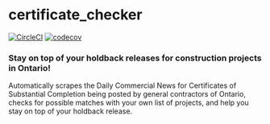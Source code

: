 # certificate_checker
[![CircleCI](https://circleci.com/gh/confirmationbias616/certificate_checker.svg?style=svg)](https://circleci.com/gh/confirmationbias616/certificate_checker)
[![codecov](https://codecov.io/gh/confirmationbias616/certificate_checker/branch/master/graph/badge.svg)](https://codecov.io/gh/confirmationbias616/certificate_checker)

### Stay on top of your holdback releases for construction projects in Ontario!

Automatically scrapes the Daily Commercial News for Certificates of Substantial Completion being posted by general contractors of Ontario, checks for possible matches with your own list of projects, and help you stay on top of your holdback release. 
